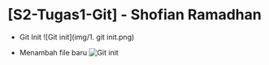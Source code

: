# **[S2-Tugas1-Git] - Shofian Ramadhan**

- Git Init
![Git init](img/1. git init.png)

- Menambah file baru
![Git init](img/1.-git-init.png)